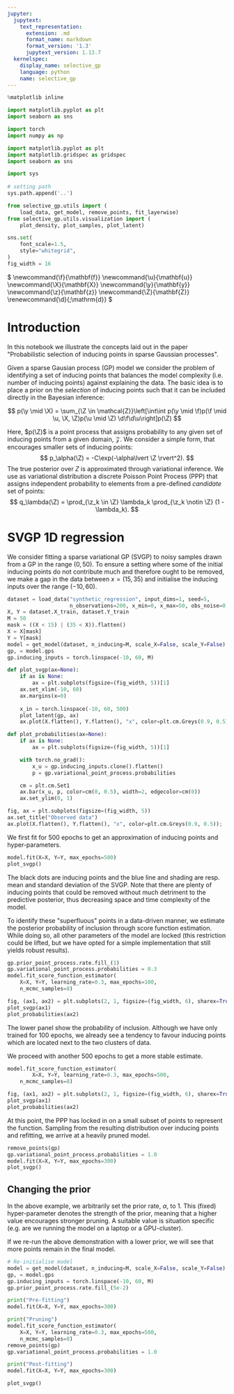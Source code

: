 ```yaml
---
jupyter:
  jupytext:
    text_representation:
      extension: .md
      format_name: markdown
      format_version: '1.3'
      jupytext_version: 1.13.7
  kernelspec:
    display_name: selective_gp
    language: python
    name: selective_gp
---
```


```python
%matplotlib inline

import matplotlib.pyplot as plt
import seaborn as sns

import torch
import numpy as np

import matplotlib.pyplot as plt
import matplotlib.gridspec as gridspec
import seaborn as sns

import sys
 
# setting path
sys.path.append('..')

from selective_gp.utils import (
    load_data, get_model, remove_points, fit_layerwise)
from selective_gp.utils.visualization import (
    plot_density, plot_samples, plot_latent)

sns.set(
    font_scale=1.5,
    style="whitegrid",
)
fig_width = 16
```

$
\newcommand{\f}{\mathbf{f}}
\newcommand{\u}{\mathbf{u}}
\newcommand{\X}{\mathbf{X}}
\newcommand{\y}{\mathbf{y}}
\newcommand{\z}{\mathbf{z}}
\newcommand{\Z}{\mathbf{Z}}
\renewcommand{\d}{\;\mathrm{d}}
$

# Introduction

In this notebook we illustrate the concepts laid out in the paper "Probabilistic selection of inducing points in sparse Gaussian processes".

Given a sparse Gausian process (GP) model we consider the problem of identifying a set of inducing points that balances the model complexity (i.e. number of inducing points) against explaining the data. The basic idea is to place a prior on the *selection* of inducing points such that it can be included directly in the Bayesian inference:

$$
p(\y \mid \X) = \sum_{\Z \in \mathcal{Z}}\left[\int\int p(\y \mid \f)p(\f \mid \u, \X, \Z)p(\u \mid \Z) \d\f\d\u\right]p(\Z) 
$$

Here, $p(\Z)$ is a point process that assigns probability to any given set of inducing points from a given domain, $\mathcal{Z}$. We consider a simple form, that encourages smaller sets of inducing points:
$$
p_\alpha(\Z) = -C\exp(-\alpha\lvert \Z \rvert^2).
$$
The true posterior over $Z$ is approximated through variational inference. We use as variational distribution a discrete Poisson Point Process (PPP) that assigns independent probability to elements from a pre-defined *candidate* set of points:
$$
q_\lambda(\Z) = \prod_{\z_k \in \Z} \lambda_k \prod_{\z_k \notin \Z} (1 - \lambda_k).
$$


# SVGP 1D regression

We consider fitting a sparse variational GP (SVGP) to noisy samples drawn from a GP in the range $(0, 50)$. To ensure a setting where some of the initial inducing points do not contribute much and therefore ought to be removed, we make a gap in the data between $x = (15, 35)$ and initialise the inducing inputs over the range $(-10, 60)$.

```python
dataset = load_data("synthetic_regression", input_dims=1, seed=5,
                    n_observations=200, x_min=0, x_max=50, obs_noise=0.1)
X, Y = dataset.X_train, dataset.Y_train
M = 50
mask = ((X < 15) | (35 < X)).flatten()
X = X[mask]
Y = Y[mask]
model = get_model(dataset, n_inducing=M, scale_X=False, scale_Y=False)
gp, = model.gps
gp.inducing_inputs = torch.linspace(-10, 60, M)
```

```python
def plot_svgp(ax=None):
    if ax is None:
        ax = plt.subplots(figsize=(fig_width, 5))[1]
    ax.set_xlim(-10, 60)
    ax.margins(x=0)
    
    x_in = torch.linspace(-10, 60, 500)
    plot_latent(gp, ax)
    ax.plot(X.flatten(), Y.flatten(), "x", color=plt.cm.Greys(0.9, 0.5))

def plot_probabilities(ax=None):
    if ax is None:
        ax = plt.subplots(figsize=(fig_width, 5))[1]

    with torch.no_grad():
        x_u = gp.inducing_inputs.clone().flatten()
        p = gp.variational_point_process.probabilities

    cm = plt.cm.Set1
    ax.bar(x_u, p, color=cm(0, 0.5), width=2, edgecolor=cm(0))
    ax.set_ylim(0, 1)
```

```python
fig, ax = plt.subplots(figsize=(fig_width, 5))
ax.set_title("Observed data")
ax.plot(X.flatten(), Y.flatten(), "x", color=plt.cm.Greys(0.9, 0.5));
```

We first fit for 500 epochs to get an approximation of inducing points and hyper-parameters.

```python
model.fit(X=X, Y=Y, max_epochs=500)
plot_svgp()
```

The black dots are inducing points and the blue line and shading are resp. mean and standard deviation of the SVGP. Note that there are plenty of inducing points that could be removed without much detriment to the predictive posterior, thus decreasing space and time complexity of the model.

To identify these "superfluous" points in a data-driven manner, we estimate the posterior probability of inclusion through score function estimation. While doing so, all other parameters of the model are locked (this restriction could be lifted, but we have opted for a simple implementation that still yields robust results).

```python
gp.prior_point_process.rate.fill_(1)
gp.variational_point_process.probabilities = 0.3
model.fit_score_function_estimator(
    X=X, Y=Y, learning_rate=0.3, max_epochs=100,
    n_mcmc_samples=8)

fig, (ax1, ax2) = plt.subplots(2, 1, figsize=(fig_width, 6), sharex=True)
plot_svgp(ax1)
plot_probabilities(ax2)
```

The lower panel show the probability of inclusion. Although we have only trained for 100 epochs, we already see a tendency to favour inducing points which are located next to the two clusters of data.

We proceed with another 500 epochs to get a more stable estimate.

```python
model.fit_score_function_estimator(
        X=X, Y=Y, learning_rate=0.3, max_epochs=500,
    n_mcmc_samples=8)

fig, (ax1, ax2) = plt.subplots(2, 1, figsize=(fig_width, 6), sharex=True)
plot_svgp(ax1)
plot_probabilities(ax2)
```

At this point, the PPP has locked in on a small subset of points to represent the function. Sampling from the resulting distribution over inducing points and refitting, we arrive at a heavily pruned model.

```python
remove_points(gp)
gp.variational_point_process.probabilities = 1.0
model.fit(X=X, Y=Y, max_epochs=300)
plot_svgp()
```

## Changing the prior

In the above example, we arbitrarily set the prior rate, $\alpha$, to 1. This (fixed) hyper-parameter denotes the strength of the prior, meaning that a higher value encourages stronger pruning. A suitable value is situation specific (e.g. are we running the model on a laptop or a GPU-cluster).

If we re-run the above demonstration with a lower prior, we will see that more points remain in the final model.

```python
# Re-initialise model
model = get_model(dataset, n_inducing=M, scale_X=False, scale_Y=False)
gp, = model.gps
gp.inducing_inputs = torch.linspace(-10, 60, M)
gp.prior_point_process.rate.fill_(5e-2)

print("Pre-fitting")
model.fit(X=X, Y=Y, max_epochs=300)

print("Pruning")
model.fit_score_function_estimator(
    X=X, Y=Y, learning_rate=0.3, max_epochs=500,
    n_mcmc_samples=8)
remove_points(gp)
gp.variational_point_process.probabilities = 1.0

print("Post-fitting")
model.fit(X=X, Y=Y, max_epochs=300)

plot_svgp()
```

```python

```

```python

```
